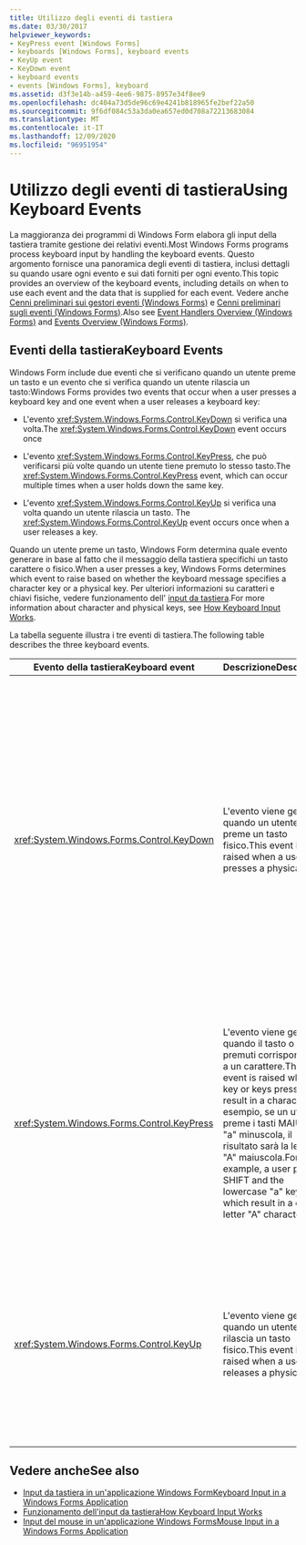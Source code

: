 ```yaml
---
title: Utilizzo degli eventi di tastiera
ms.date: 03/30/2017
helpviewer_keywords:
- KeyPress event [Windows Forms]
- keyboards [Windows Forms], keyboard events
- KeyUp event
- KeyDown event
- keyboard events
- events [Windows Forms], keyboard
ms.assetid: d3f3e14b-a459-4ee6-9875-8957e34f8ee9
ms.openlocfilehash: dc404a73d5de96c69e4241b818965fe2bef22a50
ms.sourcegitcommit: 9f6df084c53a3da0ea657ed0d708a72213683084
ms.translationtype: MT
ms.contentlocale: it-IT
ms.lasthandoff: 12/09/2020
ms.locfileid: "96951954"
---
```

# <a name="using-keyboard-events"></a><span data-ttu-id="ce0aa-102">Utilizzo degli eventi di tastiera</span><span class="sxs-lookup"><span data-stu-id="ce0aa-102">Using Keyboard Events</span></span>
<span data-ttu-id="ce0aa-103">La maggioranza dei programmi di Windows Form elabora gli input della tastiera tramite gestione dei relativi eventi.</span><span class="sxs-lookup"><span data-stu-id="ce0aa-103">Most Windows Forms programs process keyboard input by handling the keyboard events.</span></span> <span data-ttu-id="ce0aa-104">Questo argomento fornisce una panoramica degli eventi di tastiera, inclusi dettagli su quando usare ogni evento e sui dati forniti per ogni evento.</span><span class="sxs-lookup"><span data-stu-id="ce0aa-104">This topic provides an overview of the keyboard events, including details on when to use each event and the data that is supplied for each event.</span></span>  <span data-ttu-id="ce0aa-105">Vedere anche [Cenni preliminari sui gestori eventi (Windows Forms)](event-handlers-overview-windows-forms.md) e [Cenni preliminari sugli eventi (Windows Forms)](events-overview-windows-forms.md).</span><span class="sxs-lookup"><span data-stu-id="ce0aa-105">Also see [Event Handlers Overview (Windows Forms)](event-handlers-overview-windows-forms.md) and [Events Overview (Windows Forms)](events-overview-windows-forms.md).</span></span>  
  
## <a name="keyboard-events"></a><span data-ttu-id="ce0aa-106">Eventi della tastiera</span><span class="sxs-lookup"><span data-stu-id="ce0aa-106">Keyboard Events</span></span>  
 <span data-ttu-id="ce0aa-107">Windows Form include due eventi che si verificano quando un utente preme un tasto e un evento che si verifica quando un utente rilascia un tasto:</span><span class="sxs-lookup"><span data-stu-id="ce0aa-107">Windows Forms provides two events that occur when a user presses a keyboard key and one event when a user releases a keyboard key:</span></span>  
  
- <span data-ttu-id="ce0aa-108">L'evento <xref:System.Windows.Forms.Control.KeyDown> si verifica una volta.</span><span class="sxs-lookup"><span data-stu-id="ce0aa-108">The <xref:System.Windows.Forms.Control.KeyDown> event occurs once</span></span>  
  
- <span data-ttu-id="ce0aa-109">L'evento <xref:System.Windows.Forms.Control.KeyPress>, che può verificarsi più volte quando un utente tiene premuto lo stesso tasto.</span><span class="sxs-lookup"><span data-stu-id="ce0aa-109">The <xref:System.Windows.Forms.Control.KeyPress> event, which can occur multiple times when a user holds down the same key.</span></span>  
  
- <span data-ttu-id="ce0aa-110">L'evento <xref:System.Windows.Forms.Control.KeyUp> si verifica una volta quando un utente rilascia un tasto. </span><span class="sxs-lookup"><span data-stu-id="ce0aa-110">The <xref:System.Windows.Forms.Control.KeyUp> event occurs once when a user releases a key.</span></span>  
  
 <span data-ttu-id="ce0aa-111">Quando un utente preme un tasto, Windows Form determina quale evento generare in base al fatto che il messaggio della tastiera specifichi un tasto carattere o fisico.</span><span class="sxs-lookup"><span data-stu-id="ce0aa-111">When a user presses a key, Windows Forms determines which event to raise based on whether the keyboard message specifies a character key or a physical key.</span></span> <span data-ttu-id="ce0aa-112">Per ulteriori informazioni su caratteri e chiavi fisiche, vedere funzionamento dell' [input da tastiera](how-keyboard-input-works.md).</span><span class="sxs-lookup"><span data-stu-id="ce0aa-112">For more information about character and physical keys, see [How Keyboard Input Works](how-keyboard-input-works.md).</span></span>  
  
 <span data-ttu-id="ce0aa-113">La tabella seguente illustra i tre eventi di tastiera.</span><span class="sxs-lookup"><span data-stu-id="ce0aa-113">The following table describes the three keyboard events.</span></span>  
  
|<span data-ttu-id="ce0aa-114">Evento della tastiera</span><span class="sxs-lookup"><span data-stu-id="ce0aa-114">Keyboard event</span></span>|<span data-ttu-id="ce0aa-115">Descrizione</span><span class="sxs-lookup"><span data-stu-id="ce0aa-115">Description</span></span>|<span data-ttu-id="ce0aa-116">Risultati</span><span class="sxs-lookup"><span data-stu-id="ce0aa-116">Results</span></span>|  
|--------------------|-----------------|-------------|  
|<xref:System.Windows.Forms.Control.KeyDown>|<span data-ttu-id="ce0aa-117">L'evento viene generato quando un utente preme un tasto fisico.</span><span class="sxs-lookup"><span data-stu-id="ce0aa-117">This event is raised when a user presses a physical key.</span></span>|<span data-ttu-id="ce0aa-118">Il gestore per <xref:System.Windows.Forms.Control.KeyDown> riceve:</span><span class="sxs-lookup"><span data-stu-id="ce0aa-118">The handler for <xref:System.Windows.Forms.Control.KeyDown> receives:</span></span><br /><br /> <ul><li><span data-ttu-id="ce0aa-119">Un parametro <xref:System.Windows.Forms.KeyEventArgs>, che fornisce la proprietà <xref:System.Windows.Forms.KeyEventArgs.KeyCode%2A> (che specifica un tasto fisico).</span><span class="sxs-lookup"><span data-stu-id="ce0aa-119">A <xref:System.Windows.Forms.KeyEventArgs> parameter, which provides the <xref:System.Windows.Forms.KeyEventArgs.KeyCode%2A> property (which specifies a physical keyboard button).</span></span></li><li><span data-ttu-id="ce0aa-120">La proprietà <xref:System.Windows.Forms.KeyEventArgs.Modifiers%2A> (MAIUSC, CTRL o ALT).</span><span class="sxs-lookup"><span data-stu-id="ce0aa-120">The <xref:System.Windows.Forms.KeyEventArgs.Modifiers%2A> property (SHIFT, CTRL, or ALT).</span></span></li><li><span data-ttu-id="ce0aa-121">La proprietà <xref:System.Windows.Forms.KeyEventArgs.KeyData%2A>, che combina il codice tasto e il modificatore.</span><span class="sxs-lookup"><span data-stu-id="ce0aa-121">The <xref:System.Windows.Forms.KeyEventArgs.KeyData%2A> property (which combines the key code and modifier).</span></span> <span data-ttu-id="ce0aa-122">Il parametro <xref:System.Windows.Forms.KeyEventArgs> include inoltre:</span><span class="sxs-lookup"><span data-stu-id="ce0aa-122">The <xref:System.Windows.Forms.KeyEventArgs> parameter also provides:</span></span><br /><br /> <ul><li><span data-ttu-id="ce0aa-123">La proprietà <xref:System.Windows.Forms.KeyEventArgs.Handled%2A>, che può essere impostata per impedire al controllo sottostante di ricevere il tasto.</span><span class="sxs-lookup"><span data-stu-id="ce0aa-123">The <xref:System.Windows.Forms.KeyEventArgs.Handled%2A> property, which can be set to prevent the underlying control from receiving the key.</span></span></li><li><span data-ttu-id="ce0aa-124">La proprietà <xref:System.Windows.Forms.KeyEventArgs.SuppressKeyPress%2A>, utilizzabile per eliminare gli eventi <xref:System.Windows.Forms.Control.KeyPress> e <xref:System.Windows.Forms.Control.KeyUp> per la sequenza di tasti.</span><span class="sxs-lookup"><span data-stu-id="ce0aa-124">The <xref:System.Windows.Forms.KeyEventArgs.SuppressKeyPress%2A> property, which can be used to suppress the <xref:System.Windows.Forms.Control.KeyPress> and <xref:System.Windows.Forms.Control.KeyUp> events for that keystroke.</span></span></li></ul></li></ul>|  
|<xref:System.Windows.Forms.Control.KeyPress>|<span data-ttu-id="ce0aa-125">L'evento viene generato quando il tasto o i tasti premuti corrispondono a un carattere.</span><span class="sxs-lookup"><span data-stu-id="ce0aa-125">This event is raised when the key or keys pressed result in a character.</span></span> <span data-ttu-id="ce0aa-126">Ad esempio, se un utente preme i tasti MAIUSC e "a" minuscola, il risultato sarà la lettera "A" maiuscola.</span><span class="sxs-lookup"><span data-stu-id="ce0aa-126">For example, a user presses SHIFT and the lowercase "a" keys, which result in a capital letter "A" character.</span></span>|<span data-ttu-id="ce0aa-127"><xref:System.Windows.Forms.Control.KeyPress> viene generato dopo <xref:System.Windows.Forms.Control.KeyDown>.</span><span class="sxs-lookup"><span data-stu-id="ce0aa-127"><xref:System.Windows.Forms.Control.KeyPress> is raised after <xref:System.Windows.Forms.Control.KeyDown>.</span></span><br /><br /> <ul><li><span data-ttu-id="ce0aa-128">Il gestore per <xref:System.Windows.Forms.Control.KeyPress> riceve:</span><span class="sxs-lookup"><span data-stu-id="ce0aa-128">The handler for <xref:System.Windows.Forms.Control.KeyPress> receives:</span></span></li><li><span data-ttu-id="ce0aa-129">Un parametro <xref:System.Windows.Forms.KeyPressEventArgs>, che include il codice carattere del tasto premuto.</span><span class="sxs-lookup"><span data-stu-id="ce0aa-129">A <xref:System.Windows.Forms.KeyPressEventArgs> parameter, which contains the character code of the key that was pressed.</span></span> <span data-ttu-id="ce0aa-130"> Il codice carattere è univoco per ogni combinazione di tasto carattere e tasto modificatore.</span><span class="sxs-lookup"><span data-stu-id="ce0aa-130">This character code is unique for every combination of a character key and a modifier key.</span></span><br /><br />     <span data-ttu-id="ce0aa-131">Ad esempio, il tasto "A" avrà il risultato seguente:</span><span class="sxs-lookup"><span data-stu-id="ce0aa-131">For example, the "A" key will generate:</span></span><br /><br /> <ul><li><span data-ttu-id="ce0aa-132">Il codice carattere 65, se premuto con il tasto MAIUSC</span><span class="sxs-lookup"><span data-stu-id="ce0aa-132">The character code 65, if it is pressed with the SHIFT key</span></span></li><li><span data-ttu-id="ce0aa-133">Oppure il tasto BLOC MAIUSC, 97 se premuto da solo</span><span class="sxs-lookup"><span data-stu-id="ce0aa-133">Or the CAPS LOCK key, 97 if it is pressed by itself,</span></span></li><li><span data-ttu-id="ce0aa-134">E 1, se premuto con il tasto CTRL</span><span class="sxs-lookup"><span data-stu-id="ce0aa-134">And 1, if it is pressed with the CTRL key.</span></span></li></ul></li></ul>|  
|<xref:System.Windows.Forms.Control.KeyUp>|<span data-ttu-id="ce0aa-135">L'evento viene generato quando un utente rilascia un tasto fisico.</span><span class="sxs-lookup"><span data-stu-id="ce0aa-135">This event is raised when a user releases a physical key.</span></span>|<span data-ttu-id="ce0aa-136">Il gestore per <xref:System.Windows.Forms.Control.KeyUp> riceve:</span><span class="sxs-lookup"><span data-stu-id="ce0aa-136">The handler for <xref:System.Windows.Forms.Control.KeyUp> receives:</span></span><br /><br /> <ul><li><span data-ttu-id="ce0aa-137">Un parametro <xref:System.Windows.Forms.KeyEventArgs>:</span><span class="sxs-lookup"><span data-stu-id="ce0aa-137">A <xref:System.Windows.Forms.KeyEventArgs> parameter:</span></span><br /><br /> <ul><li><span data-ttu-id="ce0aa-138">Che fornisce la proprietà <xref:System.Windows.Forms.KeyEventArgs.KeyCode%2A> (che specifica un tasto fisico).</span><span class="sxs-lookup"><span data-stu-id="ce0aa-138">Which provides the <xref:System.Windows.Forms.KeyEventArgs.KeyCode%2A> property (which specifies a physical keyboard button).</span></span></li><li><span data-ttu-id="ce0aa-139">La proprietà <xref:System.Windows.Forms.KeyEventArgs.Modifiers%2A> (MAIUSC, CTRL o ALT).</span><span class="sxs-lookup"><span data-stu-id="ce0aa-139">The <xref:System.Windows.Forms.KeyEventArgs.Modifiers%2A> property (SHIFT, CTRL, or ALT).</span></span></li><li><span data-ttu-id="ce0aa-140">La proprietà <xref:System.Globalization.SortKey.KeyData%2A>, che combina il codice tasto e il modificatore.</span><span class="sxs-lookup"><span data-stu-id="ce0aa-140">The <xref:System.Globalization.SortKey.KeyData%2A> property (which combines the key code and modifier).</span></span></li></ul></li></ul>|  
  
## <a name="see-also"></a><span data-ttu-id="ce0aa-141">Vedere anche</span><span class="sxs-lookup"><span data-stu-id="ce0aa-141">See also</span></span>

- [<span data-ttu-id="ce0aa-142">Input da tastiera in un'applicazione Windows Form</span><span class="sxs-lookup"><span data-stu-id="ce0aa-142">Keyboard Input in a Windows Forms Application</span></span>](keyboard-input-in-a-windows-forms-application.md)
- [<span data-ttu-id="ce0aa-143">Funzionamento dell'input da tastiera</span><span class="sxs-lookup"><span data-stu-id="ce0aa-143">How Keyboard Input Works</span></span>](how-keyboard-input-works.md)
- [<span data-ttu-id="ce0aa-144">Input del mouse in un'applicazione Windows Forms</span><span class="sxs-lookup"><span data-stu-id="ce0aa-144">Mouse Input in a Windows Forms Application</span></span>](mouse-input-in-a-windows-forms-application.md)
